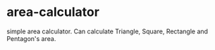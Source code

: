 # area-calculator


simple area calculator.
Can calculate Triangle, Square, Rectangle and Pentagon's area.
